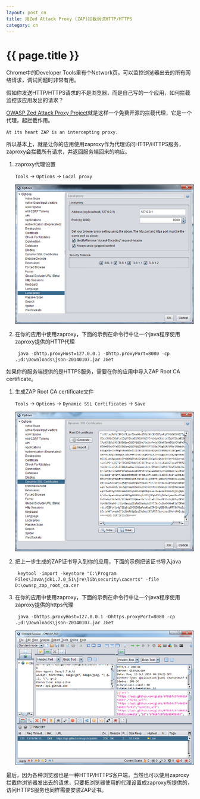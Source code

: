 ```yaml
---
layout: post_cn
title: 用Zed Attack Proxy (ZAP)拦截调试HTTP/HTTPS
category: cn
---
```


{{ page.title }}
================

Chrome中的Developer Tools里有个Network页，可以监控浏览器出去的所有网络请求，调试问题时非常有用。

假如你发送HTTP/HTTPS请求的不是浏览器，而是自己写的一个应用，如何拦截监控该应用发出的请求？

[OWASP Zed Attack Proxy Project](https://www.owasp.org/index.php/OWASP_Zed_Attack_Proxy_Project)就是这样一个免费开源的拦截代理，它是一个代理，起拦截作用。

    At its heart ZAP is an intercepting proxy.

所以基本上，就是让你的应用使用zaproxy作为代理访问HTTP/HTTPS服务，zaproxy会拦截所有请求，并返回服务端回来的响应。

1. zaproxy代理设置

    `Tools` -> `Options` -> `Local proxy`

    ![zaproxy0](/assets/images/zaproxy0.png)

1. 在你的应用中使用zaproxy，下面的示例在命令行中让一个java程序使用zaproxy提供的HTTP代理

        java -Dhttp.proxyHost=127.0.0.1 -Dhttp.proxyPort=8080 -cp .;d:\Downloads\json-20140107.jar JGet


如果你的服务端提供的是HTTPS服务，需要在你的应用中导入ZAP Root CA certificate。

1. 生成ZAP Root CA certificate文件

    `Tools` -> `Options` -> `Dynamic SSL Certificates` -> `Save`

    ![zaproxy1](/assets/images/zaproxy1.png)

1. 把上一步生成的ZAP证书导入到你的应用，下面的示例把该证书导入java

        keytool -import -keystore "C:\Program Files\Java\jdk1.7.0_51\jre\lib\security\cacerts" -file D:\owasp_zap_root_ca.cer

1. 在你的应用中使用zaproxy，下面的示例在命令行中让一个java程序使用zaproxy提供的https代理

        java -Dhttps.proxyHost=127.0.0.1 -Dhttps.proxyPort=8080 -cp .;d:\Downloads\json-20140107.jar JGet

    ![zaproxy2](/assets/images/zaproxy2.png)

最后，因为各种浏览器也是一种HTTP/HTTPS客户端，当然也可以使用zaproxy拦截你浏览器发出去的请求，只要把浏览器使用的代理设置成zaproxy所提供的，访问HTTPS服务也同样需要安装ZAP证书。
